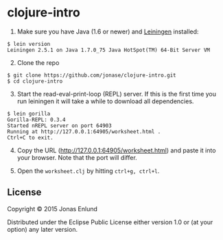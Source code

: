# clojure-intro

1. Make sure you have Java (1.6 or newer) and [Leiningen](http://leiningen.org/) installed:

```
$ lein version
Leiningen 2.5.1 on Java 1.7.0_75 Java HotSpot(TM) 64-Bit Server VM
```

2. Clone the repo

```
$ git clone https://github.com/jonase/clojure-intro.git
$ cd clojure-intro
```

3. Start the read-eval-print-loop (REPL) server. If this is the first time you run leiningen it will take a while to download all dependencies.

```
$ lein gorilla
Gorilla-REPL: 0.3.4
Started nREPL server on port 64903
Running at http://127.0.0.1:64905/worksheet.html .
Ctrl+C to exit.
```

4. Copy the URL (http://127.0.0.1:64905/worksheet.html) and paste it into your browser. Note that the port will differ.

5. Open the `worksheet.clj` by hitting `ctrl+g, ctrl+l`.

## License

Copyright © 2015 Jonas Enlund

Distributed under the Eclipse Public License either version 1.0 or (at
your option) any later version.
